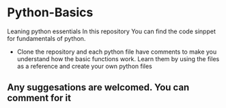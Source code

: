 # Python-Basics
Leaning python essentials
In this repository You can find the code sinppet for fundamentals of python.
- Clone the repository and each python file have comments to make you understand how the basic functions work. 
Learn them by using the files as a reference and create your own python files

## Any suggesations are welcomed. You can comment for it
